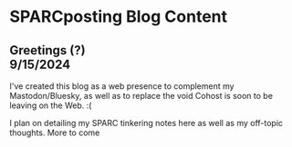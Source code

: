 # SPARCposting Blog Content

## Greetings (?) <div class="date">9/15/2024</div>

I've created this blog as a web presence to complement my Mastodon/Bluesky, as well as to replace the void Cohost is soon to be leaving on the Web. :(

I plan on detailing my SPARC tinkering notes here as well as my off-topic thoughts. More to come
